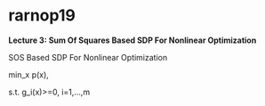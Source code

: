 # rarnop19
**Lecture 3: Sum Of Squares Based SDP For Nonlinear Optimization**

SOS Based SDP For Nonlinear Optimization

min_x p(x),

s.t. g_i(x)>=0, i=1,...,m
